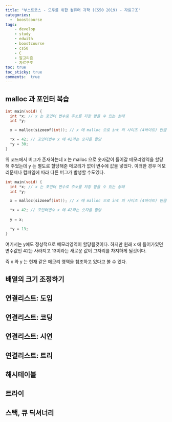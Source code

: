 ```yaml
---
title: "부스트코스 - 모두를 위한 컴퓨터 과학 (CS50 2019) - 자료구조"
categories: 
  -  boostcourse
tags: 
    - develop
    - study
    - edwith
    - boostcourse
    - cs50
    - C
    - 알고리즘
    - 자료구조
toc: true
toc_sticky: true
comments:  true
---
```


## malloc 과 포인터 복습
```c
int main(void) {
  int *x; // x 는 포인터 변수로 주소를 저장 받을 수 있는 상태
  int *y;

  x = malloc(sizoeof(int)); // x 애 malloc 으로 int 의 사이즈 (4바이트) 만큼의 메모리 영역을 할당

  *x = 42; // 포인터변수 x 에 42라는 숫자를 할당
  *y = 30;
}
```

위 코드에서 버그가 존재하는데 x 는 malloc 으로 숫자값이 들어갈 메모리영역을 할당해 주었는데 y 는 별도로 할당해준 메모리가 없이 변수에 값을 넣었다. 이러한 경우 메모리문제나 컴파일에 따라 다른 버그가 발생할 수도있다.

```c
int main(void) {
  int *x; // x 는 포인터 변수로 주소를 저장 받을 수 있는 상태
  int *y;

  x = malloc(sizoeof(int)); // x 애 malloc 으로 int 의 사이즈 (4바이트) 만큼의 메모리 영역을 할당

  *x = 42; // 포인터변수 x 에 42라는 숫자를 할당
  
  y = x;

  *y = 13;
}
```

여기서는 y에도 정상적으로 메모리영역이 할당될것이다. 하지만 원래 x 에 들어가있던 변수값인 42는 사라지고 13이라는 새로운 값이 그자리를 차지하게 될것이다.  

즉 x 와 y 는 현재 같은 메모리 영역을 참조하고 있다고 볼 수 있다.



## 배열의 크기 조정하기

## 연결리스트: 도입

## 연결리스트: 코딩

## 연결리스트: 시연

## 연결리스트: 트리

## 해시테이블

## 트라이

## 스택, 큐 딕셔너리